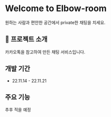 # Welcome to Elbow-room

원하는 사람과 편안한 공간에서 private한 채팅을 치세요.

## 📌 프로젝트 소개

카카오톡을 참고하여 만든 채팅 서비스입니다.

## 개발 기간

- 22.11.14 - 22.11.21

## 주요 기능

추후 적을 예정
